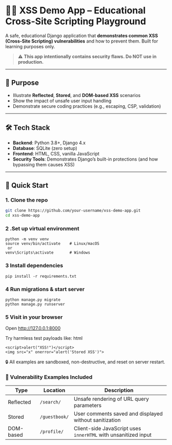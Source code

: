 # 🕵️‍♂️ XSS Demo App – Educational Cross-Site Scripting Playground

A safe, educational Django application that **demonstrates common XSS (Cross-Site Scripting) vulnerabilities** and how to prevent them. Built for learning purposes only.

> ⚠️ **This app intentionally contains security flaws. Do NOT use in production.**

---

## 🎯 Purpose

- Illustrate **Reflected**, **Stored**, and **DOM-based XSS** scenarios  
- Show the impact of unsafe user input handling  
- Demonstrate secure coding practices (e.g., escaping, CSP, validation)

---

## 🛠️ Tech Stack

- **Backend**: Python 3.8+, Django 4.x  
- **Database**: SQLite (zero setup)  
- **Frontend**: HTML, CSS, vanilla JavaScript  
- **Security Tools**: Demonstrates Django’s built-in protections (and how bypassing them causes XSS)

---

## 🚀 Quick Start

### 1. Clone the repo
```bash
git clone https://github.com/your-username/xss-demo-app.git
cd xss-demo-app
```
### 2 .Set up virtual environment
```
python -m venv venv
source venv/bin/activate    # Linux/macOS
 or
venv\Scripts\activate       # Windows
```

### 3 Install dependencies
```
pip install -r requirements.txt
```
### 4 Run migrations & start server
```
python manage.py migrate
python manage.py runserver
```

### 5 Visit in your browser
Open http://127.0.0.1:8000

Try harmless test payloads like:
html
```
<script>alert("XSS!")</script>
<img src="x" onerror="alert('Stored XSS')">
```
🔒 All examples are sandboxed, non-destructive, and reset on server restart.

### 🧪 Vulnerability Examples Included

| Type        | Location     | Description                                              |
|-------------|--------------|----------------------------------------------------------|
| Reflected   | `/search/`   | Unsafe rendering of URL query parameters                 |
| Stored      | `/guestbook/`| User comments saved and displayed without sanitization   |
| DOM-based   | `/profile/`  | Client-side JavaScript uses `innerHTML` with unsanitized input |
